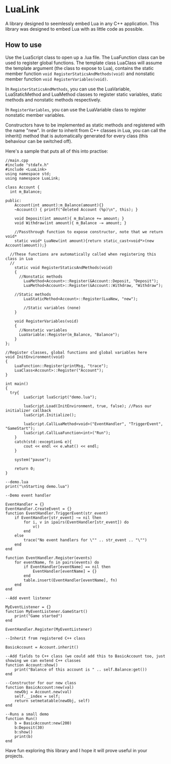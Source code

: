 LuaLink
=======

A library designed to seemlessly embed Lua in any C++ application. This library was designed to embed Lua with as little code as possible. 

How to use
----------

Use the LuaScript class to open up a .lua file. 
The LuaFunction class can be used to register global functions. 
The template class LuaClass will assume the template argument (the class to expose to Lua), contains the static member function `void RegisterStaticsAndMethods(void)` and nonstatic member function `void RegisterVariables(void)`.

In `RegisterStaticsAndMethods`, you can use the LuaVariable, LuaStaticMethod and LuaMethod classes to register static variables, static methods and nonstatic methods respectively.

In `RegisterVariables`, you can use the LuaVariable class to register nonstatic member variables.

Constructors have to be implemented as static methods and registered with the name "new". In order to inherit from C++ classes in Lua, you can call the inherit() method that is automatically generated for every class (this behaviour can be switched off).

Here's a sample that puts all of this into practise:

```
//main.cpp
#include "stdafx.h"
#include <LuaLink>
using namespace std;
using namespace LuaLink;

class Account {
  int m_Balance;

public:
	Account(int amount):m_Balance(amount){}
	~Account() { printf("deleted Account (%p)\n", this); }
	
	void Deposit(int amount){ m_Balance += amount; }
	void Withdraw(int amount){ m_Balance -= amount; }
	
	//Passthrough function to expose constructor, note that we return void*
	static void* LuaNew(int amount){return static_cast<void*>(new Account(amount));}  

  //These functions are automatically called when registering this class in Lua
  //
	static void RegisterStaticsAndMethods(void)
	{
	  //Nonstatic methods
		LuaMethod<Account>::Register(&Account::Deposit, "Deposit");
		LuaMethod<Account>::Register(&Account::Withdraw, "Withdraw");

    //Static methods
		LuaStaticMethod<Account>::Register(LuaNew, "new");
		
		//Static variables (none)
	}

	void RegisterVariables(void)
	{
	  //Nonstatic variables
	  LuaVariable::Register(m_Balance, "Balance");
	}
};

//Register classes, global functions and global variables here
void InitEnvironment(void)
{
	LuaFunction::Register(printMsg, "trace");
	LuaClass<Account>::Register("Account");
}

int main()
{	
  try{
		LuaScript luaScript("demo.lua");
		
		luaScript.Load(InitEnvironment, true, false); //Pass our initializer callback
		luaScript.Initialize();

		luaScript.CallLuaMethod<void>("EventHandler", "TriggerEvent", "GameStart");
		luaScript.CallLuaFunction<int>("Run");
	}
	catch(std::exception& e){
		cout << endl << e.what() << endl;
	}
	
	system("pause");
	
	return 0;
}
```

```
--demo.lua
print("\nStarting demo.lua")

--Demo event handler

EventHandler = {}
EventHandler.CreateEvent = {}
function EventHandler.TriggerEvent(str_event)
	if EventHandler[str_event] ~= nil then
		for i, v in ipairs(EventHandler[str_event]) do
			v()
		end
	else
		trace("No event handlers for \"" .. str_event .. "\"")
	end
end

function EventHandler.Register(events)
	for eventName, fn in pairs(events) do
		if EventHandler[eventName] == nil then
			EventHandler[eventName] = {}
		end
		table.insert(EventHandler[eventName], fn)
	end	
end

--Add event listener

MyEventListener = {}
function MyEventListener.GameStart()
	print("Game started")
end

EventHandler.Register(MyEventListener)

--Inherit from registered C++ class

BasicAccount = Account.inherit()

--Add fields to C++ class (we could add this to BasicAccount too, just showing we can extend C++ classes
function Account:show()
	print("Balance of this account is " .. self.Balance:get())
end

--Constructor for our new class
function BasicAccount:new(val)
	newObj = Account.new(val)	
	self.__index = self;
	return setmetatable(newObj, self)
end

--Runs a small demo
function Run()
	b = BasicAccount:new(200)
	b:Deposit(30)
	b:show()
	print(b)
end
```

Have fun exploring this library and I hope it will prove useful in your projects.

